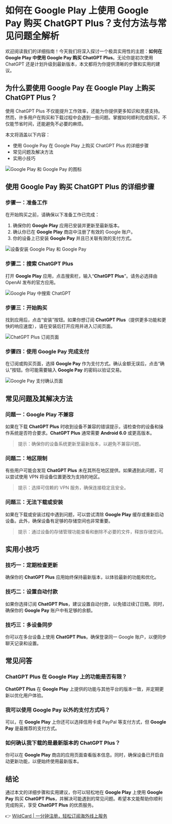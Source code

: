 # 如何在 Google Play 上使用 Google Pay 购买 ChatGPT Plus？支付方法与常见问题全解析

欢迎阅读我们的详细指南！今天我们将深入探讨一个极具实用性的主题：**如何在 Google Play 中使用 Google Pay 购买 ChatGPT Plus**。无论你是初次使用 ChatGPT 还是计划升级到最新版本，本文都将为你提供清晰的步骤和实用的建议。

## 为什么要使用 Google Pay 在 Google Play 上购买 ChatGPT Plus？

使用 ChatGPT Plus 不仅能提升工作效率，还能为你提供更多知识和灵感支持。然而，许多用户在购买和下载过程中会遇到一些问题。掌握如何顺利完成购买，不仅能节省时间，还能避免不必要的麻烦。

本文将涵盖以下内容：

- 使用 Google Pay 在 Google Play 上购买 ChatGPT Plus 的详细步骤
- 常见问题及解决方法
- 实用小技巧

![Google Play 和 Google Pay 的图标](https://bbtdd.com/img/9124750201334.webp)

## 使用 Google Pay 购买 ChatGPT Plus 的详细步骤

### 步骤一：准备工作

在开始购买之前，请确保以下准备工作已完成：

1. 确保你的 **Google Play** 应用已安装并更新至最新版本。
2. 确认你已在 **Google Play** 商店中注册了有效的 Google 账户。
3. 你的设备上已安装 **Google Pay** 并且已关联有效的支付方式。

![设备安装 Google Play 和 Google Pay](https://bbtdd.com/img/003016345562.webp)

### 步骤二：搜索 ChatGPT Plus

打开 **Google Play** 应用，点击搜索栏，输入“**ChatGPT Plus**”。请务必选择由 OpenAI 发布的官方应用。

![Google Play 中搜索 ChatGPT](https://bbtdd.com/img/375653923598309.webp)

### 步骤三：开始购买

找到应用后，点击“安装”按钮。如果你想订阅 **ChatGPT Plus**（提供更多功能和更快的响应速度），请在安装后打开应用并进入订阅页面。

![ChatGPT Plus 订阅页面](https://bbtdd.com/img/628087838.webp)

### 步骤四：使用 Google Pay 完成支付

在订阅或购买页面，选择 **Google Pay** 作为支付方式。确认金额无误后，点击“确认”按钮。你可能需要输入 **Google Pay** 的密码以验证交易。

![Google Pay 支付确认页面](https://bbtdd.com/img/433411770469.webp)

## 常见问题及其解决方法

### 问题一：Google Play 不兼容

如果在下载 **ChatGPT Plus** 时收到设备不兼容的错误提示，请检查你的设备和操作系统是否符合要求。**ChatGPT Plus** 通常需要 **Android 6.0** 或更高版本。

> 提示：确保你的设备系统更新至最新版本，以避免不兼容问题。

### 问题二：地区限制

有些用户可能会发现 **ChatGPT Plus** 未在其所在地区提供。如果遇到此问题，可以尝试使用 VPN 将设备位置更改为支持的地区。

> 提示：选择可信赖的 VPN 服务，确保连接稳定且安全。

### 问题三：无法下载或安装

如果在下载或安装过程中遇到问题，可以尝试清除 **Google Play** 缓存或重新启动设备。此外，确保设备有足够的存储空间也非常重要。

> 提示：通过设备的存储管理功能查看和删除不必要的文件，释放存储空间。

## 实用小技巧

### 技巧一：定期检查更新

确保你的 **ChatGPT Plus** 应用始终保持最新版本，以体验最新的功能和优化。

### 技巧二：设置自动付款

如果你选择订阅 **ChatGPT Plus**，建议设置自动付款，以免错过续订日期。同时，确保你的 **Google Pay** 账户中有足够的余额。

### 技巧三：多设备同步

你可以在多台设备上使用 **ChatGPT Plus**。确保登录同一 Google 账户，以便同步聊天记录和设置。

## 常见问答

### ChatGPT Plus 在 Google Play 上的功能是否有限？

**ChatGPT Plus** 在 **Google Play** 上提供的功能与其他平台的版本一致，并定期更新以优化用户体验。

### 我可以使用 Google Pay 以外的支付方式吗？

可以，在 **Google Play** 上你还可以选择信用卡或 PayPal 等支付方式，但 **Google Pay** 是最推荐的支付方式。

### 如何确认我下载的是最新版本的 ChatGPT Plus？

你可以在 **Google Play** 商店的应用页面查看版本信息。同时，确保设备已开启自动更新功能，以便始终使用最新版本。

## 结论

通过本文的详细步骤和实用建议，你可以轻松地在 **Google Play** 上使用 **Google Pay** 购买 **ChatGPT Plus**，并解决可能遇到的常见问题。希望本文能帮助你顺利完成购买，享受 **ChatGPT Plus** 的优质服务。

👉 [WildCard | 一分钟注册，轻松订阅海外线上服务](https://bbtdd.com/WildCard)